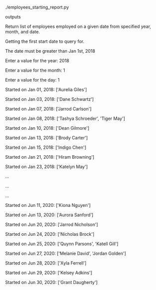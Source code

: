 ./employees_starting_report.py

outputs

Return list of employees employed on a given date from specified year, month, and date.

Getting the first start date to query for.

The date must be greater than Jan 1st, 2018

Enter a value for the year: 2018

Enter a value for the month: 1

Enter a value for the day: 1

Started on Jan 01, 2018: ['Aurelia Giles']

Started on Jan 03, 2018: ['Dane Schwartz']

Started on Jan 07, 2018: ['Jarrod Carlson']

Started on Jan 08, 2018: ['Tashya Schroeder', 'Tiger May']

Started on Jan 10, 2018: ['Dean Gilmore']

Started on Jan 13, 2018: ['Brody Carter']

Started on Jan 15, 2018: ['Indigo Chen']

Started on Jan 21, 2018: ['Hiram Browning']

Started on Jan 23, 2018: ['Katelyn May']

...

...

...

Started on Jun 11, 2020: ['Kiona Nguyen']

Started on Jun 13, 2020: ['Aurora Sanford']

Started on Jun 20, 2020: ['Jarrod Nicholson']

Started on Jun 24, 2020: ['Nicholas Brock']

Started on Jun 25, 2020: ['Quynn Parsons', 'Katell Gill']

Started on Jun 27, 2020: ['Melanie David', 'Jordan Golden']

Started on Jun 28, 2020: ['Xyla Ferrell']

Started on Jun 29, 2020: ['Kelsey Adkins']

Started on Jun 30, 2020: ['Grant Daugherty']
